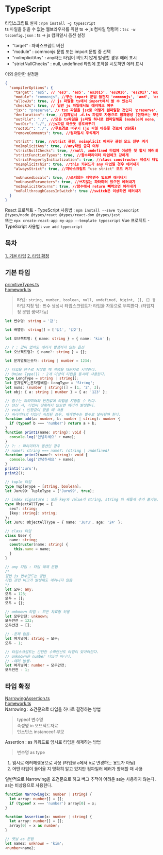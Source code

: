 # TypeScript

타입스크립트 설치 : `npm install -g typescript`  
ts 파일을 읽을 수 없는 웹브라우저를 위한 ts -> js 컴파일 명령어 : `tsc -w`  
`tsconfig.json` : ts -> js 컴파일시 옵션 설정

- "target" : 자바스크립트 버전
- "module" : commonjs 문법 또는 import 문법 중 선택
- "noImplicitAny" : any라는 타입이 의도치 않게 발생할 경우 에러 표시
- "strictNullChecks" : null, undefined 타입에 조작을 시도하면 에러 표시

이외 쓸만한 설정들

```json
{
  "compilerOptions": {
    "target": "es5", // 'es3', 'es5', 'es2015', 'es2016', 'es2017','es2018', 'esnext' 가능
    "module": "commonjs", //무슨 import 문법 쓸건지 'commonjs', 'amd', 'es2015', 'esnext'
    "allowJs": true, // js 파일들 ts에서 import해서 쓸 수 있는지
    "checkJs": true, // 일반 js 파일에서도 에러체크 여부
    "jsx": "preserve", // tsx 파일을 jsx로 어떻게 컴파일할 것인지 'preserve', 'react-native', 'react'
    "declaration": true, //컴파일시 .d.ts 파일도 자동으로 함께생성 (현재쓰는 모든 타입이 정의된 파일)
    "outFile": "./", //모든 ts파일을 js파일 하나로 컴파일해줌 (module이 none, amd, system일 때만 가능)
    "outDir": "./", //js파일 아웃풋 경로바꾸기
    "rootDir": "./", //루트경로 바꾸기 (js 파일 아웃풋 경로에 영향줌)
    "removeComments": true, //컴파일시 주석제거

    "strict": true, //strict 관련, noimplicit 어쩌구 관련 모드 전부 켜기
    "noImplicitAny": true, //any타입 금지 여부
    "strictNullChecks": true, //null, undefined 타입에 이상한 짓 할시 에러내기
    "strictFunctionTypes": true, //함수파라미터 타입체크 강하게
    "strictPropertyInitialization": true, //class constructor 작성시 타입체크 강하게
    "noImplicitThis": true, //this 키워드가 any 타입일 경우 에러내기
    "alwaysStrict": true, //자바스크립트 "use strict" 모드 켜기

    "noUnusedLocals": true, //쓰지않는 지역변수 있으면 에러내기
    "noUnusedParameters": true, //쓰지않는 파라미터 있으면 에러내기
    "noImplicitReturns": true, //함수에서 return 빼먹으면 에러내기
    "noFallthroughCasesInSwitch": true //switch문 이상하면 에러내기
  }
}
```

React 프로젝트 - TypeScript 사용법 : `npm install --save typescript @types/node @types/react @types/react-dom @types/jest`  
또는 `npx create-react-app my-app --template typescript`
Vue 프로젝트 - TypeScript 사용법 : `vue add typescript`

## 목차

[1. 기본 타입](#기본-타입)
[2. 타입 확정](#타입-확정)

## 기본 타입

[primitiveTypes.ts](./기본타입/primitiveTypes.ts)  
[homework.ts](./기본타입/homework.ts)

> 타입 : `string, number, boolean, null, undefined, bigint, [], {} 등`  
> 타입 지정 팁 : 변수 생성시 타입스크립트가 타입을 자동으로 부여한다. (타입지정 문법 생략가능)

```typescript
let 변수명: string = '값';

let 배열명: string[] = ['값1', '값2'];

let 오브젝트명: { name: string } = { name: 'kim' };

// ? : 값이 없어도 에러가 발생하지 않는 옵션
let 오브젝트명2: { name?: string } = {};

let 문자열또는숫자: string | number = 1234;

// 타입을 변수로 저장할 때 작명을 대문자로 시작한다.
// Union Type(|) : 2개 이상의 타입을 동시에 사용한다.
type LongType = string | string[];
let 문자열또는문자열배열: LongType = 'String';
let nums: (number | string)[] = [1, '2', 3];
let obj: { a: string | number } = { a: '123' };

// 함수는 파라미터와 반환값에 타입을 지정할 수 있다.
// 연산 시, 타입이 정확하지 않으면 에러가 발생한다.
// void : 반환값이 없을 때 사용
// 파라미터의 타입이 지정된 경우, 매개변수는 필수로 넣어줘야 한다.
function add(a: number, b: number | string): number {
  if (typeof b === 'number') return a + b;
}
function print1(name: string): void {
  console.log('안녕하세요' + name);
}
// ?: : 파라미터가 옵션인 경우
// name?: string === name?: (string | undefined)
function print2(name?: string): void {
  console.log('안녕하세요' + name);
}
print1('Juru');
print2();

// tuple 타입
type TupleType = [string, boolean];
let Juru99: TupleType = ['Juru99', true];

// index signature : 모든 key와 value가 string, string 외 새롭게 추가 불가능.
type ObjectAllType = {
  sex?: string;
  [key: string]: string;
};
let Juru: ObjectAllType = { name: 'Juru', age: '24' };

// class 타입
class User {
  name: string;
  constructor(name: string) {
    this.name = name;
  }
}

// any 타입 : 타입 해제 문법
/*
일반 js 변수만드는 방법
타입 관련 버그가 발생해도 에러나지 않음
*/
let 모두: any;
모두 = 123;
모두 = [];
모두 = {};

// unknown 타입 : 모든 자료형 허용
let 모두안전: unknown;
모두안전 = 123;
모두안전 = [];

// -문제 없음-
let 여기넣어: string = 모두;
모두 - 1;

// 타입스크립트는 간단한 수학연산도 타입이 맞아야한다.
// unknown은 number 타입이 아니다.
// -에러 발생-
let 여기넣어: number = 모두안전;
모두안전 - 1;
```

## 타입 확정

[NarrowingAssertion.ts](./타입확정/NarrowingAssertion.ts)  
[homework.ts](./타입확정/homework.ts)  
Narrowing : 조건문으로 타입을 하나로 결정하는 방법

> typeof 변수명  
> 속성명 in 오브젝트자료  
> 인스턴스 instanceof 부모

Assertion : as 키워드로 임시로 타입을 해제하는 방법

> 변수명 as type

1. 임시로 에러해결용으로 사용 (타입을 a에서 b로 변경하는 용도가 아님)
2. 어떤 타입이 들어올 지 명확히 알고 있지만 컴파일러 에러가 방해할 때 사용

일반적으로 Narrowing을 조건문으로 하고 버그 추적이 어려운 as는 사용하지 않는다.  
as는 비상용으로 사용한다.

```typescript
function Narrowing(x: number | string) {
  let array: number[] = [];
  if (typeof x === 'number') array[0] = x;
}

function Assertion(x: number | string) {
  let array: number[] = [];
  array[0] = x as number;
}

// 옛날 as 문법
let name2: unknown = 'kim';
<number>name2;
```
